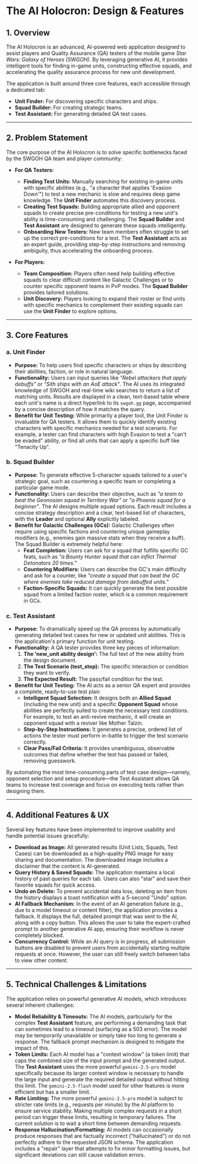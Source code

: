 # The AI Holocron: Design & Features

## 1. Overview

The AI Holocron is an advanced, AI-powered web application designed to assist players and Quality Assurance (QA) testers of the mobile game *Star Wars: Galaxy of Heroes (SWGOH)*. By leveraging generative AI, it provides intelligent tools for finding in-game units, constructing effective squads, and accelerating the quality assurance process for new unit development.

The application is built around three core features, each accessible through a dedicated tab:
- **Unit Finder:** For discovering specific characters and ships.
- **Squad Builder:** For creating strategic teams.
- **Test Assistant:** For generating detailed QA test cases.

---

## 2. Problem Statement

The core purpose of the AI Holocron is to solve specific bottlenecks faced by the SWGOH QA team and player community:

-   **For QA Testers:**
    -   **Finding Test Units:** Manually searching for existing in-game units with specific abilities (e.g., "a character that applies 'Evasion Down'") to test a new mechanic is slow and requires deep game knowledge. The **Unit Finder** automates this discovery process.
    -   **Creating Test Squads:** Building appropriate allied and opponent squads to create precise pre-conditions for testing a new unit's ability is time-consuming and challenging. The **Squad Builder** and **Test Assistant** are designed to generate these squads intelligently.
    -   **Onboarding New Testers:** New team members often struggle to set up the correct pre-conditions for a test. The **Test Assistant** acts as an expert guide, providing step-by-step instructions and removing ambiguity, thus accelerating the onboarding process.

-   **For Players:**
    -   **Team Composition:** Players often need help building effective squads to clear difficult content like Galactic Challenges or to counter specific opponent teams in PvP modes. The **Squad Builder** provides tailored solutions.
    -   **Unit Discovery:** Players looking to expand their roster or find units with specific mechanics to complement their existing squads can use the **Unit Finder** to explore options.

---

## 3. Core Features

### a. Unit Finder

- **Purpose:** To help users find specific characters or ships by describing their abilities, faction, or role in natural language.
- **Functionality:** Users can input queries like _"Rebel attackers that apply debuffs"_ or _"Sith ships with an AoE attack"_. The AI uses its integrated knowledge of SWGOH and real-time wiki searches to return a list of matching units. Results are displayed in a clean, text-based table where each unit's name is a direct hyperlink to its `swgoh.gg` page, accompanied by a concise description of how it matches the query.
- **Benefit for Unit Testing:** While primarily a player tool, the Unit Finder is invaluable for QA testers. It allows them to quickly identify existing characters with specific mechanics needed for a test scenario. For example, a tester can find characters with high Evasion to test a "can't be evaded" ability, or find all units that can apply a specific buff like "Tenacity Up".

### b. Squad Builder

- **Purpose:** To generate effective 5-character squads tailored to a user's strategic goal, such as countering a specific team or completing a particular game mode.
- **Functionality:** Users can describe their objective, such as _"a team to beat the Geonosian squad in Territory War"_ or _"a Phoenix squad for a beginner"_. The AI designs multiple squad options. Each result includes a concise strategy description and a clear, text-based list of characters, with the **Leader** and optional **Ally** explicitly labeled.
- **Benefit for Galactic Challenges (GCs):** Galactic Challenges often require using specific factions and countering unique gameplay modifiers (e.g., enemies gain massive stats when they receive a buff). The Squad Builder is extremely helpful here:
    - **Feat Completion:** Users can ask for a squad that fulfills specific GC feats, such as _"a Bounty Hunter squad that can inflict Thermal Detonators 20 times."_
    - **Countering Modifiers:** Users can describe the GC's main difficulty and ask for a counter, like _"create a squad that can beat the GC where enemies take reduced damage from debuffed units."_
    - **Faction-Specific Squads:** It can quickly generate the best possible squad from a limited faction roster, which is a common requirement in GCs.

### c. Test Assistant

- **Purpose:** To dramatically speed up the QA process by automatically generating detailed test cases for new or updated unit abilities. This is the application's primary function for unit testing.
- **Functionality:** A QA tester provides three key pieces of information:
    1.  **The 'new_unit ability design':** The full text of the new ability from the design document.
    2.  **The Test Scenario (test_step):** The specific interaction or condition they want to verify.
    3.  **The Expected Result:** The pass/fail condition for the test.
- **Benefit for Unit Testing:** The AI acts as a senior QA expert and provides a complete, ready-to-use test plan:
    - **Intelligent Squad Selection:** It designs both an **Allied Squad** (including the new unit) and a specific **Opponent Squad** whose abilities are perfectly suited to create the necessary test conditions. For example, to test an anti-revive mechanic, it will create an opponent squad with a reviver like Mother Talzin.
    - **Step-by-Step Instructions:** It generates a precise, ordered list of actions the tester must perform in-battle to trigger the test scenario correctly.
    - **Clear Pass/Fail Criteria:** It provides unambiguous, observable outcomes that define whether the test has passed or failed, removing guesswork.

By automating the most time-consuming parts of test case design—namely, opponent selection and setup procedure—the Test Assistant allows QA teams to increase test coverage and focus on executing tests rather than designing them.

---

## 4. Additional Features & UX

Several key features have been implemented to improve usability and handle potential issues gracefully:

-   **Download as Image:** All generated results (Unit Lists, Squads, Test Cases) can be downloaded as a high-quality PNG image for easy sharing and documentation. The downloaded image includes a disclaimer that the content is AI-generated.
-   **Query History & Saved Squads:** The application maintains a local history of past queries for each tab. Users can also "star" and save their favorite squads for quick access.
-   **Undo on Delete:** To prevent accidental data loss, deleting an item from the history displays a toast notification with a 5-second "Undo" option.
-   **AI Fallback Mechanism:** In the event of an AI generation failure (e.g., due to a model timeout or content filter), the application provides a fallback. It displays the full, detailed prompt that was sent to the AI, along with a copy button. This allows the user to take the expert-crafted prompt to another generative AI app, ensuring their workflow is never completely blocked.
-   **Concurrency Control:** While an AI query is in progress, all submission buttons are disabled to prevent users from accidentally starting multiple requests at once. However, the user can still freely switch between tabs to view other content.

---

## 5. Technical Challenges & Limitations

The application relies on powerful generative AI models, which introduces several inherent challenges:

-   **Model Reliability & Timeouts:** The AI models, particularly for the complex **Test Assistant** feature, are performing a demanding task that can sometimes lead to a timeout (surfacing as a 503 error). The model may be temporarily unavailable or simply take too long to generate a response. The fallback prompt mechanism is designed to mitigate the impact of this.
-   **Token Limits:** Each AI model has a "context window" (a token limit) that caps the combined size of the input prompt and the generated output. The **Test Assistant** uses the more powerful `gemini-2.5-pro` model specifically because its larger context window is necessary to handle the large input and generate the required detailed output without hitting this limit. The `gemini-2.5-flash` model used for other features is more efficient but has a smaller limit.
-   **Rate Limiting:** The more powerful `gemini-2.5-pro` model is subject to stricter rate limits (e.g., requests per minute) by the AI platform to ensure service stability. Making multiple complex requests in a short period can trigger these limits, resulting in temporary failures. The current solution is to wait a short time between demanding requests.
-   **Response Hallucination/Formatting:** AI models can occasionally produce responses that are factually incorrect ("hallucinated") or do not perfectly adhere to the requested JSON schema. The application includes a "repair" layer that attempts to fix minor formatting issues, but significant deviations can still cause validation errors.
